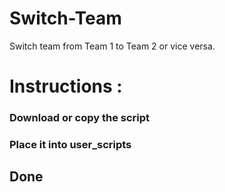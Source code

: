 # Switch-Team
Switch team from Team 1 to Team 2 or vice versa.

# Instructions :
### Download or copy the script
### Place it into user_scripts
## Done
